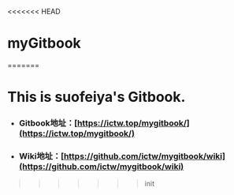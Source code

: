 <<<<<<< HEAD
# myGitbook
=======
# This is suofeiya's Gitbook.
* ### Gitbook地址：[https://ictw.top/mygitbook/](https://ictw.top/mygitbook/)
* ### Wiki地址：[https://github.com/ictw/mygitbook/wiki](https://github.com/ictw/mygitbook/wiki)

>>>>>>> init
